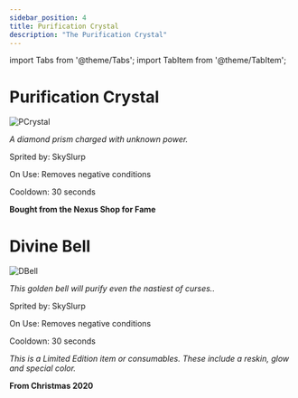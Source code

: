 ```yaml
---
sidebar_position: 4
title: Purification Crystal
description: "The Purification Crystal"
---
```


import Tabs from '@theme/Tabs';
import TabItem from '@theme/TabItem';

<Tabs>
  <TabItem value="Purification Crystal" label="Purification Crystal" default>

# Purification Crystal

![PCrystal](https://vwiki.valorserver.com/api/item/picture/purification%20crystal)

<i>A diamond prism charged with unknown power.</i>

Sprited by: SkySlurp

On Use: Removes negative conditions

Cooldown: 30 seconds

**Bought from the Nexus Shop for Fame**

  </TabItem>
  <TabItem value="Divine Bell" label="Divine Bell">

# Divine Bell

![DBell](https://vwiki.valorserver.com/api/item/picture/divine%20bell)

<i>This golden bell will purify even the nastiest of curses..</i>

Sprited by: SkySlurp

On Use: Removes negative conditions

Cooldown: 30 seconds

*This is a Limited Edition item or consumables. These include a reskin, glow and special color.*

**From Christmas 2020**

  </TabItem>
</Tabs>
